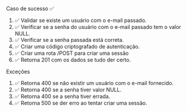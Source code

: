 Caso de sucesso ✅

1.  ✅ Validar se existe um usuário com o e-mail passado.
1.  ✅ Verificar se a senha do usuário com o e-mail passado tem o valor NULL.
1.  ✅ Verificar se a senha passada está correta.
1.  ✅ Criar uma código criptografado de autenticação.
1.  ✅ Criar uma rota /POST para criar uma sessão
1.  ✅ Retorna 201 com os dados se tudo der certo.

Exceções

1.  ✅ Retorna 400 se não existir um usuário com o e-mail fornecido.
1.  ✅ Retorna 400 se a senha tiver valor NULL.
1.  ✅ Retorna 400 se a senha tiver errada.
1.  ✅ Retorna 500 se der erro ao tentar criar uma sessão.
